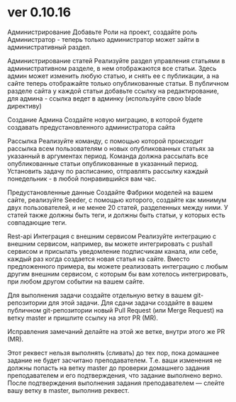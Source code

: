 # ver 0.10.16

Администрирование
Добавьте Роли на проект, создайте роль Администратор - теперь только администратор может зайти в административный раздел.

Администрирование статей
Реализуйте раздел управления статьями в административном разделе, в нем отображаются все статьи. Здесь админ может изменить любую статью, и снять ее с публикации, а на сайте теперь отображайте только опубликованные статьи.
В публичном разделе сайта у каждой статьи добавьте ссылку на редактирование, для админа - ссылка ведет в админку (используйте свою blade директиву)

Создание Админа
Создайте новую миграцию, в которой будете создавать предустановленного администратора сайта

Рассылка
Реализуйте команду, с помощью которой происходит рассылка всем пользователям о новых опубликованных статьях за указанный в аргументах период. Команда должна рассылать все опубликованные статьи опубликованные в указанный период.
Установить задачу по расписанию, отправлять рассылку каждый понедельник - в любой понравившийся вам час.

Предустановленные данные
Создайте Фабрики моделей на вашем сайте, реализуйте Seeder, с помощью которого, создайте как минимум двух пользователей, и не менее 20 статей, разделенных между ними. У статей также должны быть теги, и должны быть статьи, у которых есть совпадающие теги.

Rest-api Интеграция с внешним сервисом
Реализуйте интеграцию с внешним сервисом, например, вы можете интегрировать с pushall сервисом и присылать уведомление подписчикам канала, или себе, каждый раз когда создается новая статья на сайте.
Вместо предложенного примера, вы можете реализовать интеграцию с любым другим внешним сервисом, с которым бы вам хотелось интегрировать, при любом другом событии на вашем сайте.

Для выполнения задачи создайте отдельную ветку в вашем git-репозитории для этой задачи. Для сдачи задачи  создайте в вашем публичном git-репозитории  новый Pull Request (или Merge Request) на ветку master и пришлите ссылку на этот PR (MR).

Исправления замечаний делайте на этой же ветке, внутри этого же PR (MR).

Этот реквест нельзя выполнять (сливать) до тех пор, пока домашнее задание не будет засчитано преподавателем. Т.е. ваши изменения не должны попасть на ветку master до проверки домашнего задания преподавателем и его подтверждения, что задание выполнено верно.
После подтверждения выполнения задания преподавателем — слейте вашу ветку в master, выполнив реквест.